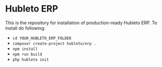 # Hubleto ERP

This is the repository for installation of production-ready Hubleto ERP. To install do following:

  * `cd YOUR_HUBLETO_ERP_FOLDER`
  * `composer create-project hubleto/erp .`
  * `npm install`
  * `npm run build`
  * `php hubleto init`

